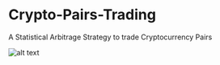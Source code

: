 # Crypto-Pairs-Trading
A Statistical Arbitrage Strategy to trade Cryptocurrency Pairs

![alt text](https://media.sproutsocial.com/uploads/2017/02/10x-featured-social-media-image-size.png)
